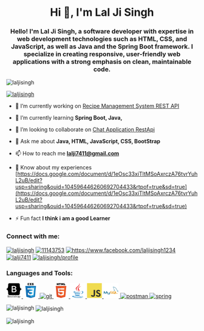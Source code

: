 <h1 align="center">Hi 👋, I'm Lal Ji Singh</h1>
<h3 align="center">Hello! I'm Lal Ji Singh, a software developer with expertise in web development technologies such as HTML, CSS, and JavaScript, as well as Java and the Spring Boot framework. I specialize in creating responsive, user-friendly web applications with a strong emphasis on clean, maintainable code.</h3>

<p align="left"> <img src="https://komarev.com/ghpvc/?username=laljisingh&label=Profile%20views&color=0e75b6&style=flat" alt="laljisingh" /> </p>

<p align="left"> <a href="https://github.com/ryo-ma/github-profile-trophy"><img src="https://github-profile-trophy.vercel.app/?username=laljisingh" alt="laljisingh" /></a> </p>

- 🔭 I’m currently working on [Recipe Management System REST API](https://github.com/laljisingh/mctSpringBoot/tree/main/recipe)

- 🌱 I’m currently learning **Spring Boot, Java,**

- 👯 I’m looking to collaborate on [Chat Application RestApi](https://github.com/laljisingh/allCodeOfSpringboot/tree/main/chatapplicatio)

- 💬 Ask me about **Java, HTML, JavaScript, CSS, BootStrap**

- 📫 How to reach me **lalji7411@gmail.com**

- 📄 Know about my experiences [https://docs.google.com/document/d/1eOsc33xiTltMSoAxrczA76tvrYuhL2uB/edit?usp=sharing&ouid=104596446260692704433&rtpof=true&sd=true](https://docs.google.com/document/d/1eOsc33xiTltMSoAxrczA76tvrYuhL2uB/edit?usp=sharing&ouid=104596446260692704433&rtpof=true&sd=true)

- ⚡ Fun fact **I think i am a good Learner**

<h3 align="left">Connect with me:</h3>
<p align="left">
<a href="https://linkedin.com/in/laljisingh" target="blank"><img align="center" src="https://raw.githubusercontent.com/rahuldkjain/github-profile-readme-generator/master/src/images/icons/Social/linked-in-alt.svg" alt="laljisingh" height="30" width="40" /></a>
<a href="https://stackoverflow.com/users/11143753" target="blank"><img align="center" src="https://raw.githubusercontent.com/rahuldkjain/github-profile-readme-generator/master/src/images/icons/Social/stack-overflow.svg" alt="11143753" height="30" width="40" /></a>
<a href="https://fb.com/https://www.facebook.com/laljisingh1234" target="blank"><img align="center" src="https://raw.githubusercontent.com/rahuldkjain/github-profile-readme-generator/master/src/images/icons/Social/facebook.svg" alt="https://www.facebook.com/laljisingh1234" height="30" width="40" /></a>
<a href="https://www.hackerrank.com/lalji7411" target="blank"><img align="center" src="https://raw.githubusercontent.com/rahuldkjain/github-profile-readme-generator/master/src/images/icons/Social/hackerrank.svg" alt="lalji7411" height="30" width="40" /></a>
<a href="https://auth.geeksforgeeks.org/user/laljisingh/profile" target="blank"><img align="center" src="https://raw.githubusercontent.com/rahuldkjain/github-profile-readme-generator/master/src/images/icons/Social/geeks-for-geeks.svg" alt="laljisingh/profile" height="30" width="40" /></a>
</p>

<h3 align="left">Languages and Tools:</h3>
<p align="left"> <a href="https://getbootstrap.com" target="_blank" rel="noreferrer"> <img src="https://raw.githubusercontent.com/devicons/devicon/master/icons/bootstrap/bootstrap-plain-wordmark.svg" alt="bootstrap" width="40" height="40"/> </a> <a href="https://www.w3schools.com/css/" target="_blank" rel="noreferrer"> <img src="https://raw.githubusercontent.com/devicons/devicon/master/icons/css3/css3-original-wordmark.svg" alt="css3" width="40" height="40"/> </a> <a href="https://git-scm.com/" target="_blank" rel="noreferrer"> <img src="https://www.vectorlogo.zone/logos/git-scm/git-scm-icon.svg" alt="git" width="40" height="40"/> </a> <a href="https://www.w3.org/html/" target="_blank" rel="noreferrer"> <img src="https://raw.githubusercontent.com/devicons/devicon/master/icons/html5/html5-original-wordmark.svg" alt="html5" width="40" height="40"/> </a> <a href="https://www.java.com" target="_blank" rel="noreferrer"> <img src="https://raw.githubusercontent.com/devicons/devicon/master/icons/java/java-original.svg" alt="java" width="40" height="40"/> </a> <a href="https://developer.mozilla.org/en-US/docs/Web/JavaScript" target="_blank" rel="noreferrer"> <img src="https://raw.githubusercontent.com/devicons/devicon/master/icons/javascript/javascript-original.svg" alt="javascript" width="40" height="40"/> </a> <a href="https://www.mysql.com/" target="_blank" rel="noreferrer"> <img src="https://raw.githubusercontent.com/devicons/devicon/master/icons/mysql/mysql-original-wordmark.svg" alt="mysql" width="40" height="40"/> </a> <a href="https://postman.com" target="_blank" rel="noreferrer"> <img src="https://www.vectorlogo.zone/logos/getpostman/getpostman-icon.svg" alt="postman" width="40" height="40"/> </a> <a href="https://spring.io/" target="_blank" rel="noreferrer"> <img src="https://www.vectorlogo.zone/logos/springio/springio-icon.svg" alt="spring" width="40" height="40"/> </a> </p>

<p><img align="left" src="https://github-readme-stats.vercel.app/api/top-langs?username=laljisingh&show_icons=true&locale=en&layout=compact" alt="laljisingh" /></p>

<p>&nbsp;<img align="center" src="https://github-readme-stats.vercel.app/api?username=laljisingh&show_icons=true&locale=en" alt="laljisingh" /></p>

<p><img align="center" src="https://github-readme-streak-stats.herokuapp.com/?user=laljisingh&" alt="laljisingh" /></p>

